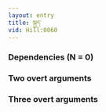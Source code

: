 ```yaml
---
layout: entry
title: སྐྱད་
vid: Hill:0060
---
```

### Dependencies (N = 0)


### Two overt arguments


### Three overt arguments

